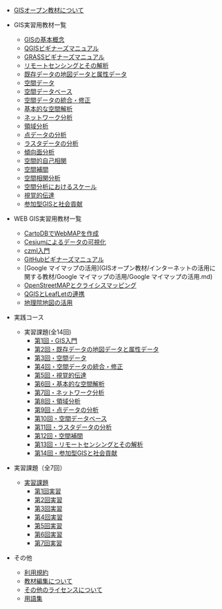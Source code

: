 
* [GISオープン教材について](README.md)


* GIS実習用教材一覧
  * [GISの基本概念](GISオープン教材/01_GISの基本概念/GISの基本概念.md)
  * [QGISビギナーズマニュアル](GISオープン教材/QGISビギナーズマニュアル/QGISビギナーズマニュアル.md)
  * [GRASSビギナーズマニュアル](GISオープン教材/GRASSビギナーズマニュアル/GRASSビギナーズマニュアル.md)
  * [リモートセンシングとその解析](GISオープン教材/06_リモートセンシングとその解析/リモートセンシングとその解析.md)
  * [既存データの地図データと属性データ](GISオープン教材/07_既存データの地図データと属性データ/既存データの地図データと属性データ.md)
  * [空間データ](GISオープン教材/08_空間データ/空間データ.md)
  * [空間データベース](GISオープン教材/09_空間データベース/空間データベース.md)
  * [空間データの統合・修正](GISオープン教材/10_空間データの統合・修正/空間データの統合・修正.md)
  * [基本的な空間解析](GISオープン教材/11_基本的な空間解析/基本的な空間解析.md)
  * [ネットワーク分析](GISオープン教材/12_ネットワーク分析/ネットワーク分析.md)
  * [領域分析](GISオープン教材/13_領域分析/領域分析.md)
  * [点データの分析](GISオープン教材/14_点データの分析/点データの分析.md)
  * [ラスタデータの分析](GISオープン教材/15_ラスタデータの分析/ラスタデータの分析.md)
  * [傾向面分析](GISオープン教材/16_傾向面分析/傾向面分析.md)
  * [空間的自己相関](GISオープン教材/17_空間的自己相関/空間的自己相関.md)
  * [空間補間](GISオープン教材/18_空間補間/空間補間.md)
  * [空間相関分析](GISオープン教材/19_空間相関分析/空間相関分析.md)
  * [空間分析におけるスケール](GISオープン教材/20_空間分析におけるスケール/空間分析におけるスケール.md)
  * [視覚的伝達](GISオープン教材/21_視覚的伝達/視覚的伝達.md)
  * [参加型GISと社会貢献](GISオープン教材/26_参加型GISと社会貢献/参加型GISと社会貢献.md)


* WEB GIS実習用教材一覧
  * [CartoDBでWebMAPを作成](GISオープン教材/インターネットの活用に関する教材/CartoDBでWebMAPを作成.CartoDBでWebMAPを作成md)
  * [Cesiumによるデータの可視化](GISオープン教材/インターネットの活用に関する教材/Cesiumによるデータの可視化/Cesiumによるデータの可視化.md)
  * [czml入門](GISオープン教材/インターネットの活用に関する教材/czml入門/czml入門.md)
  * [GitHubビギナーズマニュアル](GISオープン教材/インターネットの活用に関する教材/GitHubビギナーズマニュアル/GitHubビギナーズマニュアル.md)
  * [Google マイマップの活用](GISオープン教材/インターネットの活用に関する教材/Google マイマップの活用/Google マイマップの活用.md)
  * [OpenStreetMAPとクライシスマッピング](GISオープン教材/インターネットの活用に関する教材/OpenStreetMAPとクライシスマッピング/OpenStreetMAPとクライシスマッピング.md)
  * [QGISとLeafLetの連携](GISオープン教材/インターネットの活用に関する教材/QGISとLeafLetの連携/QGISとLeafLetの連携.md)
  * [地理院地図の活用](GISオープン教材/インターネットの活用に関する教材/地理院地図の活用/地理院地図の活用.md)


* 実践コース
  * 実習課題(全14回)
    * [第1回・GIS入門](GISオープン教材/課題/課題ページ/GIS入門.md)
    * [第2回・既存データの地図データと属性データ](GISオープン教材/課題/課題ページ/既存データの地図データと属性データ.md)
    * [第3回・空間データ](GISオープン教材/課題/課題ページ/空間データ.md)
    * [第4回・空間データの統合・修正](GISオープン教材/課題/課題ページ/空間データの統合・修正.md)
    * [第5回・視覚的伝達](GISオープン教材/課題/課題ページ/視覚的伝達.md)
    * [第6回・基本的な空間解析](GISオープン教材/課題/課題ページ/基本的な空間解析.md)
    * [第7回・ネットワーク分析](GISオープン教材/課題/課題ページ/ネットワーク分析.md)
    * [第8回・領域分析](GISオープン教材/課題/課題ページ/領域分析.md)
    * [第9回・点データの分析](GISオープン教材/課題/課題ページ/点データの分析.md)
    * [第10回・空間データベース](GISオープン教材/課題/課題ページ/空間データベース.md)
    * [第11回・ラスタデータの分析](GISオープン教材/課題/課題ページ/ラスタデータの分析.md)
    * [第12回・空間補間](GISオープン教材/課題/課題ページ/空間補間.md)
    * [第13回・リモートセンシングとその解析](GISオープン教材/課題/課題ページ/リモートセンシングとその解析.md)
    * [第14回・参加型GISと社会貢献](GISオープン教材/課題/課題ページ/参加型GISと社会貢献.md)

* 実習課題（全7回）
  * [実習課題](GISオープン教材/課題/課題ページ/全7回_実習用課題_実習用課題.md)
    * [第1回実習](GISオープン教材/課題/課題ページ/全7回_実習用課題_実習用課題.md#第一回実習)
    * [第2回実習](GISオープン教材/課題/課題ページ/全7回_実習用課題_実習用課題.md#第二回実習)
    * [第3回実習](GISオープン教材/課題/課題ページ/全7回_実習用課題_実習用課題.md#第三回実習)
    * [第4回実習](GISオープン教材/課題/課題ページ/全7回_実習用課題_実習用課題.md#第四回実習)
    * [第5回実習](GISオープン教材/課題/課題ページ/全7回_実習用課題_実習用課題.md#第五回実習)
    * [第6回実習](GISオープン教材/課題/課題ページ/全7回_実習用課題_実習用課題.md#第六回実習)
    * [第7回実習](GISオープン教材/課題/課題ページ/全7回_実習用課題_実習用課題.md#第7回実習)


* その他
  * [利用規約](利用規約.md)
  * [教材編集について](GISオープン教材/教材編集について.md)
  * [その他のライセンスについて](GISオープン教材/その他のライセンスについて.md)
  * [用語集](https://github.com/yamauchi-inochu/demo/blob/master/GISオープン教材/用語集/用語集.csv)
